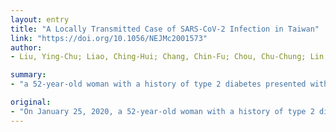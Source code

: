 ```yaml
---
layout: entry
title: "A Locally Transmitted Case of SARS-CoV-2 Infection in Taiwan"
link: "https://doi.org/10.1056/NEJMc2001573"
author:
- Liu, Ying-Chu; Liao, Ching-Hui; Chang, Chin-Fu; Chou, Chu-Chung; Lin, Yan-Ren

summary:
- "a 52-year-old woman with a history of type 2 diabetes presented with fever to an emergency department in central Taiwan on January 25, 2020. She was admitted to the hospital because of suspicion of pneumonia associated with SARS-CoV-2 infection. On the same day, a throat swab was obtained from a passenger on a flight. A passenger was confirmed to have the first known imported case of SARS infection in Taiwan."

original:
- "On January 25, 2020, a 52-year-old woman with a history of type 2 diabetes presented with fever to an emergency department in central Taiwan. She was admitted to the hospital because of suspicion of pneumonia associated with SARS-CoV-2 infection. She had lived in Wuhan from October 21, 2019, to January 20, 2020. She returned to Taiwan from Wuhan on January 20 on an airplane. On the same day, a throat swab was obtained from another passenger on that flight; that passenger was confirmed to have the first known imported case of SARS-CoV-2 infection in Taiwan when the swab was found to be positive for the virus on January 21."
---
```


